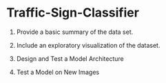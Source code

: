 # Traffic-Sign-Classifier

1. Provide a basic summary of the data set.

2. Include an exploratory visualization of the dataset.

3. Design and Test a Model Architecture

4. Test a Model on New Images
